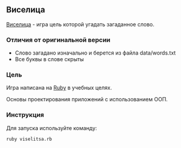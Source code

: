 ## Виселица

[Виселица](https://ru.wikipedia.org/wiki/%D0%92%D0%B8%D1%81%D0%B5%D0%BB%D0%B8%D1%86%D0%B0_(%D0%B8%D0%B3%D1%80%D0%B0)) - игра цель которой угадать загаданное слово.

### Отличия от оригинальной версии

+ Слово загадано изначально и берется из файла data/words.txt
+ Все буквы в слове скрыты

### Цель

Игра написана на [Ruby](https://www.ruby-lang.org) в учебных целях.

Основы проектирования приложений с использованием ООП.

### Инструкция

Для запуска используйте команду:
```
ruby viselitsa.rb
```
